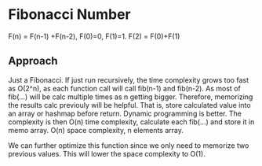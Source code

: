 # Fibonacci Number

F(n) = F(n-1) +F(n-2), F(0)=0, F(1)=1.
F(2) = F(0)+F(1)

## Approach

Just a Fibonacci.
If just run recursively, the time complexity grows too fast as O(2^n), as each function call will call fib(n-1) and fib(n-2).
As most of fib(...) will be calc multiple times as n getting bigger. Therefore, memorizing the results calc previouly will be helpful. That is, store calculated value into an array or hashmap before return.
Dynamic programming is better. The complexity is then
O(n) time complexity, calculate each fib(...) and store it in memo array.
O(n) space complexity, n elements array.

We can further optimize this function since we only need to memorize two previous values. This will lower the space complexity to O(1).
